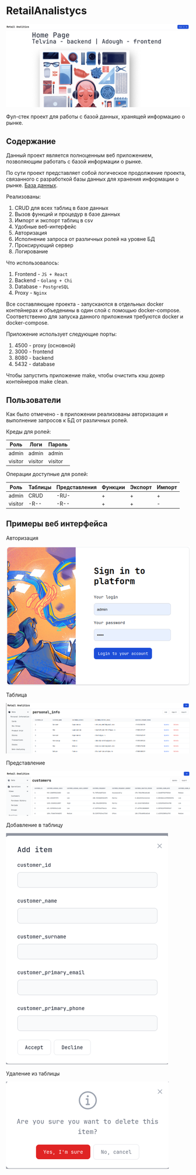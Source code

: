 # RetailAnalistycs

<img src="images/main.png" alt="main">

Фул-стек проект для работы с базой данных, хранящей информацию о рынке.

## Содержание

Данный проект является полноценным веб приложением, позволяющим работать с базой информации о рынке.

По сути проект представляет собой логическое продолжение проекта, связанного с разработкой базы данных
для хранения информации о рынке. [База данных](https://github.com/sav1nbrave4code/RetailAnalistycsDB).

Реализованы:
1. CRUD для всех таблиц в базе данных
2. Вызов функций и процедур в базе данных
3. Импорт и экспорт таблиц в csv
4. Удобные веб-интерфейс
5. Авторизация
6. Исполнение запроса от различных ролей на уровне БД
7. Проксирующий сервер
8. Логирование

Что использовалось:
1. Frontend - `JS + React`
2. Backend - `Golang + Chi`
3. Database - `PostgreSQL`
4. Proxy - `Nginx`

Все составляющие проекта - запускаются в отдельных docker контейнерах и объеденины
в один слой с помощью docker-compose.
Соответственно для запуска данного приложения требуются docker и docker-compose.

Приложение использует следующие порты:

1. 4500 - proxy (основной)
2. 3000 - frontend
3. 8080 - backend
4. 5432 - database

Чтобы запустить приложение make, чтобы очистить кэш докер контейнеров make clean.

## Пользователи

Как было отмечено - в приложении реализованы авторизация и выполнение запросов к БД от различных ролей.

Креды для ролей:

| Роль    | Логи    | Пароль  |
|---------|---------|---------|
| admin   | admin   | admin   |
| visitor | visitor | visitor |

Операции доступные для ролей:

| Роль    | Таблицы | Представления | Функции | Экспорт | Импорт |
|---------|---------|---------------|---------|---------|--------| 
| admin   | CRUD    | -RU-          | +       | +       | +      |
| visitor | -R--    | -R--          | +       | +       | -      |

## Примеры веб интерфейса

Авторизация

<img src="images/auth.png" alt="auth">

Таблица

<img src="images/table.png" alt="table">

Представление

<img src="images/view.png" alt="view">

Добавление в таблицу

<img src="images/add.png" alt="add">

Удаление из таблицы

<img src="images/delete.png" alt="delete">
